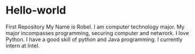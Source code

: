 # Hello-world
First Repository
My Name is Robel. I am computer technology major. My major incompasses programming, securing computer and netwrork. I love Python. I have a good skill of python and Java programming. I currently intern at Intel.  
